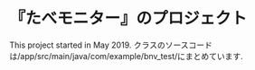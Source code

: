 # 『たべモニター』のプロジェクト
This project started in May 2019. 
クラスのソースコードは/app/src/main/java/com/example/bnv_test/にまとめています.
